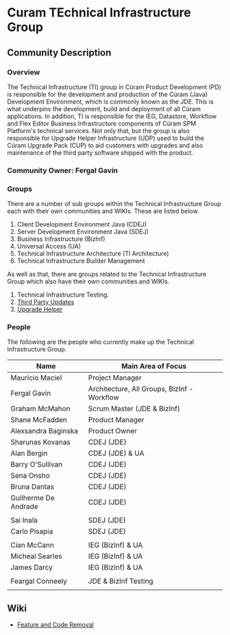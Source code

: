 # Curam TEchnical Infrastructure Group

## Community Description

### Overview
The Technical Infrastructure (TI) group in Cúram Product Development (PD) is responsible for the development and production of
the Cúram (Java) Development Environment, which is commonly known as the JDE. This is what underpins the development, build
and deployment of all Cúram applications. In addition, TI is responsible for the IEG, Datastore, Workflow and Flex Editor
Business Infrastructure components of Cúram SPM Platform's technical services. Not only that, but the group is also
responsible for Upgrade Helper Infrastructure (UDP) used to build the Cúram Upgrade Pack (CUP) to aid customers with upgrades
and also maintenance of the third party software shipped with the product.

### Community Owner: Fergal Gavin
### Groups
There are a number of sub groups within the Technical Infrastructure Group each with their own communities and WIKIs. These
are listed below.
1. Client Development Environment Java (CDEJ)
2. Server Development Environment Java (SDEJ)
3. Business Infrastructure (BizInf)
4. Universal Access (UA)
5. Technical Infrastructure Architecture (TI Architecture)
6. Technical Infrastructure Builder Management

As well as that, there are groups related to the Technical Infrastructure Group which also have their own communities and
WIKIs.
1. Technical Infrastructure Testing.
2. [Third Party Updates](https://ibm.biz/BdENdX)
3. [Upgrade Helper](https://ibm.biz/BdHDCz)

### People
The following are the people who currently make up the Technical Infrastructure Group.

| Name | Main Area of Focus | 
|----|----|
| Mauricio Maciel | Project Manager |
| Fergal Gavin | Architecture, All Groups, BizInf - Workflow |
| Graham McMahon | Scrum Master (JDE & BizInf) |
| Shane McFadden | Product Manager |
| Alexsandra Baginska | Product Owner |
| Sharunas Kovanas | CDEJ (JDE) |
| Alan Bergin | CDEJ (JDE) & UA |
| Barry O'Sullivan |	CDEJ (JDE) |
| Sena Onsho |	CDEJ (JDE) |
| Bruna Dantas |	CDEJ (JDE)|
| Guilherme De Andrade |	CDEJ (JDE) |
| | |	 
| Sai Inala |	SDEJ (JDE)|
| Carlo Pisapia | SDEJ (JDE)|
| | |	 
| Cian McCann | IEG (BizInf) & UA |
| Micheal Searles |	IEG (BizInf) & UA |
| James Darcy | IEG (BizInf) & UA |
| | |	 
| Feargal Conneely | JDE & BizInf Testing |
| | |

## Wiki

* [Feature and Code Removal](feature-and-code-removal.md)

